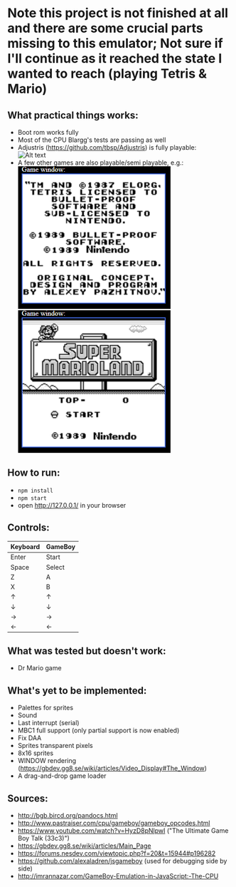 # Note this project is not finished at all and there are some crucial parts missing to this emulator; Not sure if I'll continue as it reached the state I wanted to reach (playing Tetris & Mario) 
  
## What practical things works:  
- Boot rom works fully
- Most of the CPU Blargg's tests are passing as well  
- Adjustris (https://github.com/tbsp/Adjustris) is fully playable:  
![Alt text](/img/adjustris.gif?raw=true "Adjustris gameplay")  
- A few other games are also playable/semi playable, e.g.:  
  ![Alt text](/img/tetris.gif?raw=true "Tetris")![Alt text](/img/mario.gif?raw=true "Super Mario Land")
## How to run:  
- `npm install`
- `npm start`
- open http://127.0.0.1/ in your browser
  
## Controls:
| Keyboard | GameBoy |
|----------|---------|
| Enter    | Start   |
| Space    | Select  |
| Z        | A       |
| X        | B       |
| ↑        | ↑       |
| ↓        | ↓       |
| →        | →       |
| ←        | ←       |  
  
## What was tested but doesn't work:  
- Dr Mario game
  
## What's yet to be implemented:  
- Palettes for sprites
- Sound
- Last interrupt (serial)
- MBC1 full support (only partial support is now enabled)
- Fix DAA
- Sprites transparent pixels
- 8x16 sprites
- WINDOW rendering (https://gbdev.gg8.se/wiki/articles/Video_Display#The_Window)
- A drag-and-drop game loader
  
## Sources:  
- http://bgb.bircd.org/pandocs.html  
- http://www.pastraiser.com/cpu/gameboy/gameboy_opcodes.html  
- https://www.youtube.com/watch?v=HyzD8pNlpwI ("The Ultimate Game Boy Talk (33c3)")  
- https://gbdev.gg8.se/wiki/articles/Main_Page  
- https://forums.nesdev.com/viewtopic.php?f=20&t=15944#p196282
- https://github.com/alexaladren/jsgameboy (used for debugging side by side)
- http://imrannazar.com/GameBoy-Emulation-in-JavaScript:-The-CPU

